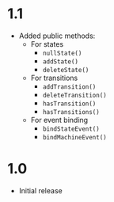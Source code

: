 # 1.1
* Added public methods:
	- For states
		- `nullState()`
		- `addState()`
		- `deleteState()`
	- For transitions
		- `addTransition()`
		- `deleteTransition()`
		- `hasTransition()`
		- `hasTransitions()`
	- For event binding
		- `bindStateEvent()`
		- `bindMachineEvent()`
# 1.0
* Initial release